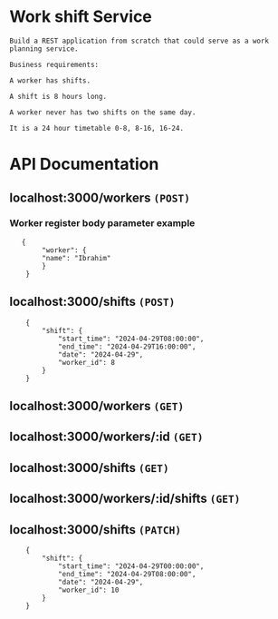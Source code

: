 # Work shift Service
`Build a REST application from scratch that could serve as a work planning service. `

`Business requirements:`

`A worker has shifts.`

`A shift is 8 hours long.`

`A worker never has two shifts on the same day.`

`It is a 24 hour timetable 0-8, 8-16, 16-24.`

# API Documentation

## localhost:3000/workers `(POST)`
### Worker register body parameter example
```
   {
        "worker": {
        "name": "Ibrahim"
        }
    }
```

## localhost:3000/shifts `(POST)`
```
    {
        "shift": {
            "start_time": "2024-04-29T08:00:00",
            "end_time": "2024-04-29T16:00:00",
            "date": "2024-04-29",
            "worker_id": 8
        }
    }
```

## localhost:3000/workers `(GET)`

## localhost:3000/workers/:id `(GET)`

## localhost:3000/shifts `(GET)`

## localhost:3000/workers/:id/shifts `(GET)`

## localhost:3000/shifts `(PATCH)`
```
    {
        "shift": {
            "start_time": "2024-04-29T00:00:00",
            "end_time": "2024-04-29T08:00:00",
            "date": "2024-04-29",
            "worker_id": 10
        }
    }

```
